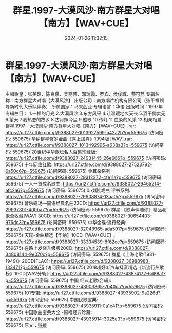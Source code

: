 ﻿---
title: 群星.1997-大漠风沙·南方群星大对唱【南方】【WAV+CUE】
date: 2024-01-26 11:32:15
categories: WAV车载音乐、镜像
tags: 华语中文
---
# 群星.1997-大漠风沙·南方群星大对唱【南方】【WAV+CUE】

主唱歌星：张美玲、陈良泉、吴丽蓉、邓瑞霞、罗宾、侯俊辉、蔡可荔
专辑名称：南方群星大对唱【大漠风沙】
出版公司：南方唱片机构有限公司（张平福领导新时代大乐队伴奏）
所属国家：马来西亚
专辑语言：华语
出版时间：1997年
专辑曲目：
1.一样的月光
2.大漠风沙
3.东方风采
4.让温暖地久天长
5.酒干倘卖无
6.望天
7.我热恋的故乡
8.古月照今尘
9.船歌
10.传灯
11.血染的风采
12.相亲相爱
群星.1997 - 大漠风沙·南方群星大对唱【南方】【WAV+CUE】.rar: https://url27.ctfile.com/f/9388027-1013927599-a42a2b?p=559675
(访问密码: 559675)
华纳群星贺岁金曲《喜上加喜》1994版 [WAV].rar: https://url27.ctfile.com/f/9388027-1013492995-a638a3?p=559675
(访问密码: 559675)
20世纪中华歌坛名人百集珍藏版: https://url27.ctfile.com/d/9388027-24931445-26e666?p=559675
(访问密码: 559675)
十年网络红歌: https://url27.ctfile.com/d/9388027-27523792-6a50c6?p=559675
(访问密码: 559675)
金耳朵系列: https://url27.ctfile.com/d/9388027-29312272-4fe11a?p=559675
(访问密码: 559675)
一人一首成名歌曲: https://url27.ctfile.com/d/9388027-29465214-afc2a6?p=559675
(访问密码: 559675)
0.戏剧,戏曲 评书系列: https://url27.ctfile.com/d/9388027-29908874-13aa0c?p=559675
(访问密码: 559675)
音乐磁场—国语经典名曲22CD: https://url27.ctfile.com/d/9388027-29937301-4d0ba7?p=559675
(访问密码: 559675)
群星 《歌声伴随你》精品老歌全收藏[WAV] 30CD: https://url27.ctfile.com/d/9388027-30654403-976dc3?p=559675
(访问密码: 559675)
中华金碟·流行经典: https://url27.ctfile.com/d/9388027-32043965-ada591?p=559675
(访问密码: 559675)
天碟-金曲精选【华纳】10CD【WAV+CUE】: https://url27.ctfile.com/d/9388027-33334539-8f62cc?p=559675
(访问密码: 559675)
在路上发烧升级版20CD: https://url27.ctfile.com/d/9388027-34808144-9e070c?p=559675
(访问密码: 559675)
群星《上海老歌(1931-1949)》20CD[FLAC]: https://url27.ctfile.com/d/9388027-36988983-133471?p=559675
(访问密码: 559675)
2018超好听汽车抖音精选《新流行热歌榜》10CD[WAV分轨]: https://url27.ctfile.com/d/9388027-43874172-6d88a1?p=559675
(访问密码: 559675)
中国 经典老歌(合辑): https://url27.ctfile.com/d/9388027-43903865-7b40ca?p=559675
(访问密码: 559675)
101专辑: https://url27.ctfile.com/d/9388027-43935902-9a226d?p=559675
(访问密码: 559675)
中国民歌宝典: https://url27.ctfile.com/d/9388027-43935911-0a1e41?p=559675
(访问密码: 559675)
中国歌曲宝典大全 -原唱经典珍藏: https://url27.ctfile.com/d/9388027-43935914-3025e3?p=559675
(访问密码: 559675)
原文：[链接](https://blog.sina.com.cn/s/blog_1647c7e76010314b6.html)